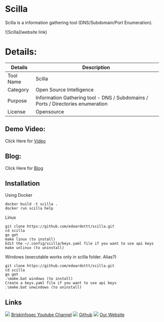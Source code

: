 Scilla
============
Scilla is a information gathering tool (DNS/Subdomain/Port Enumeration).

![Scilla](website link)

Details:
============
|  Details | Description   |
| ------------ | ------------ |
|  Tool Name |  Scilla |
|  Category | Open Source Intelligence |
|  Purpose | Information Gathering tool - DNS / Subdomains / Ports / Directories enumeration  |
|  License |  Opensource |

Demo Video:
-----------------
Click Here for [Video](https://youtu.be/kKFz_MG1aX4?list=PLOEp8ZXsJlIrjgNHG8WW7xRR70jpyMR0v "Video")

Blog: 
--------------
Click Here for [Blog]( "Blog")

Installation
----------------
Using Docker

    docker build -t scilla .
    docker run scilla help
    
Linux
    
    git clone https://github.com/edoardottt/scilla.git
    cd scilla
    go get
    make linux (to install)
    Edit the ~/.config/scilla/keys.yaml file if you want to use api keys
    make unlinux (to uninstall)

Windows (executable works only in scilla folder. Alias?)
 
    git clone https://github.com/edoardottt/scilla.git
    cd scilla
    go get
    .\make.bat windows (to install)
    Create a keys.yaml file if you want to use api keys
    .\make.bat unwindows (to uninstall)
    
Links
----------------
![ ](https://img.icons8.com/color/15/000000/youtube-play.png) [Briskinfosec Youtube Channel](https://www.youtube.com/channel/UCcPmqqYETcO_7-6p_uUsF1w "Briskinfosec Youtube Channel")
 ![ ](https://img.icons8.com/glyph-neue/15/000000/github.png) [Github](https://github.com/briskinfosec "Github") 
 ![ ](https://img.icons8.com/ios/15/000000/internet--v2.png) [Our Website](https://www.briskinfosec.com/ "Our Website")
